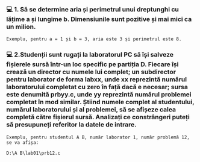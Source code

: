 ### 💻 1. Să se determine aria și perimetrul unui dreptunghi cu lățime a și lungime b. Dimensiunile sunt pozitive și mai mici ca un milion.
    Exemplu, pentru a = 1 și b = 3, aria este 3 și perimetrul este 8.

### 💻 2.Studenții sunt rugați la laboratorul PC să își salveze fișierele sursă într-un loc specific pe partiția D. Fiecare își crează un director cu numele lui complet; un subdirector pentru laborator de forma labxx, unde xx reprezintă numărul laboratorului completat cu zero în față dacă e necesar; sursa este denumită prbyy.c, unde yy reprezintă numărul problemei completat în mod similar. Știind numele complet al studentului, numărul laboratorului și al problemei, să se afișeze calea completă către fișierul sursă. Analizați ce constrângeri puteți să presupuneți referitor la datele de intrare.

    Exemplu, pentru studentul A B, număr laborator 1, număr problemă 12, se va afișa:

    D:\A B\lab01\prb12.c

